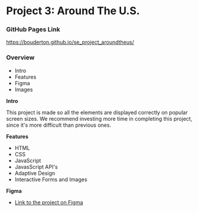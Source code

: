 # Project 3: Around The U.S.

### GitHub Pages Link

https://bouderton.github.io/se_project_aroundtheus/

### Overview

- Intro
- Features
- Figma
- Images


**Intro**

This project is made so all the elements are displayed correctly on popular screen sizes. We recommend investing more time in completing this project, since it's more difficult than previous ones.

**Features**
- HTML
- CSS
- JavaScript
- JavasScript API's
- Adaptive Design
- Interactive Forms and Images

**Figma**

- [Link to the project on Figma](https://www.figma.com/file/ii4xxsJ0ghevUOcssTlHZv/Sprint-3%3A-Around-the-US?node-id=0%3A1)

